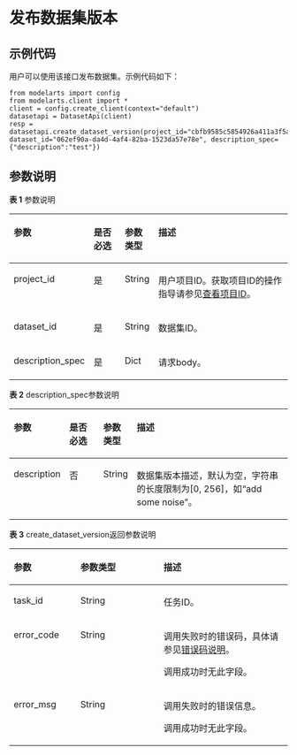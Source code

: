 # 发布数据集版本<a name="modelarts_04_0011"></a>

## 示例代码<a name="section35881040102516"></a>

用户可以使用该接口发布数据集。示例代码如下：

```
from modelarts import config
from modelarts.client import *
client = config.create_client(context="default")
datasetapi = DatasetApi(client)
resp = datasetapi.create_dataset_version(project_id="cbfb9585c5854926a411a3f5a984fc09", dataset_id="062ef90a-da4d-4af4-82ba-1523da57e78e", description_spec={"description":"test"})
```

## 参数说明<a name="section0599140112517"></a>

**表 1**  参数说明

<a name="table1427122192918"></a>
<table><thead align="left"><tr id="row10299223299"><th class="cellrowborder" valign="top" width="17.87%" id="mcps1.2.5.1.1"><p id="p19121533162912"><a name="p19121533162912"></a><a name="p19121533162912"></a>参数</p>
</th>
<th class="cellrowborder" valign="top" width="12.55%" id="mcps1.2.5.1.2"><p id="p1812363372920"><a name="p1812363372920"></a><a name="p1812363372920"></a>是否必选</p>
</th>
<th class="cellrowborder" valign="top" width="11.600000000000001%" id="mcps1.2.5.1.3"><p id="p21241133112918"><a name="p21241133112918"></a><a name="p21241133112918"></a>参数类型</p>
</th>
<th class="cellrowborder" valign="top" width="57.98%" id="mcps1.2.5.1.4"><p id="p1812615330294"><a name="p1812615330294"></a><a name="p1812615330294"></a>描述</p>
</th>
</tr>
</thead>
<tbody><tr id="row1229142210294"><td class="cellrowborder" valign="top" width="17.87%" headers="mcps1.2.5.1.1 "><p id="p121291133132913"><a name="p121291133132913"></a><a name="p121291133132913"></a>project_id</p>
</td>
<td class="cellrowborder" valign="top" width="12.55%" headers="mcps1.2.5.1.2 "><p id="p0130163312298"><a name="p0130163312298"></a><a name="p0130163312298"></a>是</p>
</td>
<td class="cellrowborder" valign="top" width="11.600000000000001%" headers="mcps1.2.5.1.3 "><p id="p1913233372918"><a name="p1913233372918"></a><a name="p1913233372918"></a>String</p>
</td>
<td class="cellrowborder" valign="top" width="57.98%" headers="mcps1.2.5.1.4 "><p id="p4972959911831"><a name="p4972959911831"></a><a name="p4972959911831"></a>用户项目ID。获取项目ID的操作指导请参见<a href="查看项目ID.md">查看项目ID</a>。</p>
</td>
</tr>
<tr id="row1267615214142"><td class="cellrowborder" valign="top" width="17.87%" headers="mcps1.2.5.1.1 "><p id="p1586492010114"><a name="p1586492010114"></a><a name="p1586492010114"></a>dataset_id</p>
</td>
<td class="cellrowborder" valign="top" width="12.55%" headers="mcps1.2.5.1.2 "><p id="p10864142019111"><a name="p10864142019111"></a><a name="p10864142019111"></a>是</p>
</td>
<td class="cellrowborder" valign="top" width="11.600000000000001%" headers="mcps1.2.5.1.3 "><p id="p786415201112"><a name="p786415201112"></a><a name="p786415201112"></a>String</p>
</td>
<td class="cellrowborder" valign="top" width="57.98%" headers="mcps1.2.5.1.4 "><p id="p16864820319"><a name="p16864820319"></a><a name="p16864820319"></a>数据集ID。</p>
</td>
</tr>
<tr id="row966052131414"><td class="cellrowborder" valign="top" width="17.87%" headers="mcps1.2.5.1.1 "><p id="p139149565311"><a name="p139149565311"></a><a name="p139149565311"></a>description_spec</p>
</td>
<td class="cellrowborder" valign="top" width="12.55%" headers="mcps1.2.5.1.2 "><p id="p109145517533"><a name="p109145517533"></a><a name="p109145517533"></a>是</p>
</td>
<td class="cellrowborder" valign="top" width="11.600000000000001%" headers="mcps1.2.5.1.3 "><p id="p12914753531"><a name="p12914753531"></a><a name="p12914753531"></a>Dict</p>
</td>
<td class="cellrowborder" valign="top" width="57.98%" headers="mcps1.2.5.1.4 "><p id="p89141552539"><a name="p89141552539"></a><a name="p89141552539"></a>请求body。</p>
</td>
</tr>
</tbody>
</table>

**表 2**  description\_spec参数说明

<a name="table35203141514"></a>
<table><thead align="left"><tr id="row16531131181517"><th class="cellrowborder" valign="top" width="18.03960396039604%" id="mcps1.2.5.1.1"><p id="p853631121510"><a name="p853631121510"></a><a name="p853631121510"></a>参数</p>
</th>
<th class="cellrowborder" valign="top" width="12.425742574257425%" id="mcps1.2.5.1.2"><p id="p1253133131514"><a name="p1253133131514"></a><a name="p1253133131514"></a>是否必选</p>
</th>
<th class="cellrowborder" valign="top" width="11.821782178217823%" id="mcps1.2.5.1.3"><p id="p3533314158"><a name="p3533314158"></a><a name="p3533314158"></a>参数类型</p>
</th>
<th class="cellrowborder" valign="top" width="57.712871287128706%" id="mcps1.2.5.1.4"><p id="p35373171510"><a name="p35373171510"></a><a name="p35373171510"></a>描述</p>
</th>
</tr>
</thead>
<tbody><tr id="row953431121517"><td class="cellrowborder" valign="top" width="18.03960396039604%" headers="mcps1.2.5.1.1 "><p id="p453123111154"><a name="p453123111154"></a><a name="p453123111154"></a>description</p>
</td>
<td class="cellrowborder" valign="top" width="12.425742574257425%" headers="mcps1.2.5.1.2 "><p id="p165313141515"><a name="p165313141515"></a><a name="p165313141515"></a>否</p>
</td>
<td class="cellrowborder" valign="top" width="11.821782178217823%" headers="mcps1.2.5.1.3 "><p id="p660220237174"><a name="p660220237174"></a><a name="p660220237174"></a>String</p>
</td>
<td class="cellrowborder" valign="top" width="57.712871287128706%" headers="mcps1.2.5.1.4 "><p id="p185383131510"><a name="p185383131510"></a><a name="p185383131510"></a>数据集版本描述，默认为空，字符串的长度限制为[0, 256]，如<span class="parmvalue" id="parmvalue4460145623819"><a name="parmvalue4460145623819"></a><a name="parmvalue4460145623819"></a>“add some noise”</span>。</p>
</td>
</tr>
</tbody>
</table>

**表 3**  create\_dataset\_version返回参数说明

<a name="table7279137152519"></a>
<table><thead align="left"><tr id="row112791476253"><th class="cellrowborder" valign="top" width="23.970297029702973%" id="mcps1.2.4.1.1"><p id="p1727910762510"><a name="p1727910762510"></a><a name="p1727910762510"></a>参数</p>
</th>
<th class="cellrowborder" valign="top" width="29.871287128712876%" id="mcps1.2.4.1.2"><p id="p1527912715252"><a name="p1527912715252"></a><a name="p1527912715252"></a>参数类型</p>
</th>
<th class="cellrowborder" valign="top" width="46.15841584158416%" id="mcps1.2.4.1.3"><p id="p19279978259"><a name="p19279978259"></a><a name="p19279978259"></a>描述</p>
</th>
</tr>
</thead>
<tbody><tr id="row1393313486563"><td class="cellrowborder" valign="top" width="23.970297029702973%" headers="mcps1.2.4.1.1 "><p id="p17933048145613"><a name="p17933048145613"></a><a name="p17933048145613"></a>task_id</p>
</td>
<td class="cellrowborder" valign="top" width="29.871287128712876%" headers="mcps1.2.4.1.2 "><p id="p4933204895613"><a name="p4933204895613"></a><a name="p4933204895613"></a>String</p>
</td>
<td class="cellrowborder" valign="top" width="46.15841584158416%" headers="mcps1.2.4.1.3 "><p id="p7933174865610"><a name="p7933174865610"></a><a name="p7933174865610"></a>任务ID。</p>
</td>
</tr>
<tr id="row863918290269"><td class="cellrowborder" valign="top" width="23.970297029702973%" headers="mcps1.2.4.1.1 "><p id="p1566919246599"><a name="p1566919246599"></a><a name="p1566919246599"></a>error_code</p>
</td>
<td class="cellrowborder" valign="top" width="29.871287128712876%" headers="mcps1.2.4.1.2 "><p id="p7788919757"><a name="p7788919757"></a><a name="p7788919757"></a>String</p>
</td>
<td class="cellrowborder" valign="top" width="46.15841584158416%" headers="mcps1.2.4.1.3 "><p id="p2702514017407"><a name="p2702514017407"></a><a name="p2702514017407"></a>调用失败时的错误码，具体请参见<a href="公共参数.md#section29446341644">错误码说明</a>。</p>
<p id="p4155274517407"><a name="p4155274517407"></a><a name="p4155274517407"></a>调用成功时无此字段。</p>
</td>
</tr>
<tr id="row15529532142618"><td class="cellrowborder" valign="top" width="23.970297029702973%" headers="mcps1.2.4.1.1 "><p id="p12966837205811"><a name="p12966837205811"></a><a name="p12966837205811"></a>error_msg</p>
</td>
<td class="cellrowborder" valign="top" width="29.871287128712876%" headers="mcps1.2.4.1.2 "><p id="p128033193514"><a name="p128033193514"></a><a name="p128033193514"></a>String</p>
</td>
<td class="cellrowborder" valign="top" width="46.15841584158416%" headers="mcps1.2.4.1.3 "><p id="p181921411151117"><a name="p181921411151117"></a><a name="p181921411151117"></a>调用失败时的错误信息。</p>
<p id="p296619374586"><a name="p296619374586"></a><a name="p296619374586"></a>调用成功时无此字段。</p>
</td>
</tr>
</tbody>
</table>

